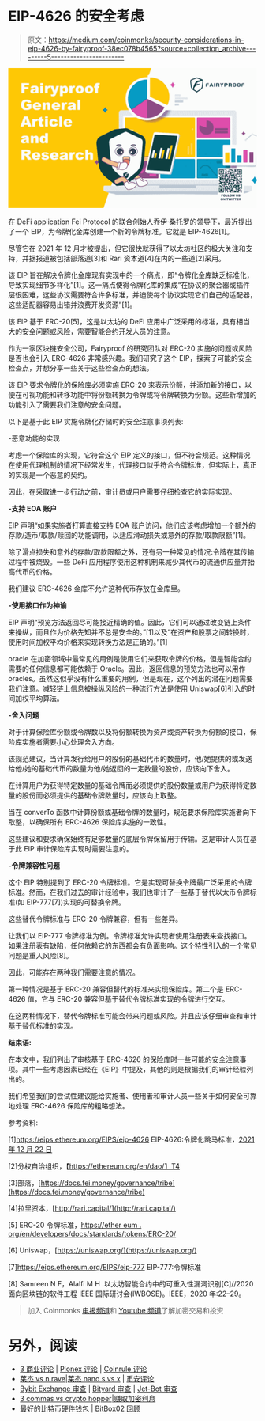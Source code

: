 # EIP-4626 的安全考虑

> 原文：<https://medium.com/coinmonks/security-considerations-in-eip-4626-by-fairyproof-38ec078b4565?source=collection_archive---------5----------------------->

![](img/fd8c4924a90c9f9769e8b1f8f0e8ab5c.png)

在 DeFi application Fei Protocol 的联合创始人乔伊·桑托罗的领导下，最近提出了一个 EIP，为令牌化金库创建一个新的令牌标准。它就是 EIP-4626[1]。

尽管它在 2021 年 12 月才被提出，但它很快就获得了以太坊社区的极大关注和支持，并据报道被包括部落道[3]和 Rari 资本道[4]在内的一些道[2]采用。

该 EIP 旨在解决令牌化金库现有实现中的一个痛点，即“令牌化金库缺乏标准化，导致实现细节多样化”[1]。这一痛点使得令牌化库的集成“在协议的聚合器或插件层很困难，这些协议需要符合许多标准，并迫使每个协议实现它们自己的适配器，这些适配器容易出错并浪费开发资源”[1]。

该 EIP 基于 ERC-20[5]，这是以太坊的 DeFi 应用中广泛采用的标准，具有相当大的安全问题或风险，需要智能合约开发人员的注意。

作为一家区块链安全公司，Fairyproof 的研究团队对 ERC-20 实施的问题或风险是否也会引入 ERC-4626 非常感兴趣。我们研究了这个 EIP，探索了可能的安全检查点，并想分享一些关于这些检查点的想法。

该 EIP 要求令牌化的保险库必须实施 ERC-20 来表示份额，并添加新的接口，以便在可视功能和转移功能中将份额转换为令牌或将令牌转换为份额。这些新增加的功能引入了需要我们注意的安全问题。

以下是基于此 EIP 实施令牌化存储时的安全注意事项列表:

-恶意功能的实现

考虑一个保险库的实现，它符合这个 EIP 定义的接口，但不符合规范。这种情况在使用代理机制的情况下经常发生，代理接口似乎符合令牌标准，但实际上，真正的实现是一个恶意的契约。

因此，在采取进一步行动之前，审计员或用户需要仔细检查它的实际实现。

**-支持 EOA 账户**

EIP 声明“如果实施者打算直接支持 EOA 账户访问，他们应该考虑增加一个额外的存款/造币/取款/赎回的功能调用，以适应滑动损失或意外的存款/取款限额”[1]。

除了滑点损失和意外的存款/取款限额之外，还有另一种常见的情况:令牌在其传输过程中被烧毁。一些 DeFi 应用程序使用这种机制来减少其代币的流通供应量并抬高代币的价格。

我们建议 ERC-4626 金库不允许这种代币存放在金库里。

**-使用接口作为神谕**

EIP 声明“预览方法返回尽可能接近精确的值。因此，它们可以通过改变链上条件来操纵，而且作为价格先知并不总是安全的。”[1]以及“在资产和股票之间转换时，使用时间加权平均价格来实现转换方法是正确的。”[1]

oracle 在加密领域中最常见的用例是使用它们来获取令牌的价格，但是智能合约需要的任何信息都可能依赖于 Oracle。因此，返回信息的预览方法也可以用作 oracles。虽然这似乎没有什么重要的用例，但是现在，这个列出的潜在问题需要我们注意。减轻链上信息被操纵风险的一种流行方法是使用 Uniswap[6]引入的时间加权平均算法。

**-舍入问题**

对于计算保险库份额或令牌数以及将份额转换为资产或资产转换为份额的接口，保险库实施者需要小心处理舍入方向。

该规范建议，当计算发行给用户的股份的基础代币的数量时，他/她提供的或发送给他/她的基础代币的数量为他/她返回的一定数量的股份，应该向下舍入。

在计算用户为获得特定数量的基础令牌而必须提供的股份数量或用户为获得特定数量的股份而必须提供的基础令牌数量时，应该向上取整。

当在 converTo 函数中计算份额或基础令牌的数量时，规范要求保险库实施者向下取整，以确保所有 ERC-4626 保险库实施的一致性。

这些建议和要求确保始终有足够数量的底层令牌保留用于传输。这是审计人员在基于此 EIP 审计保险库实现时需要注意的。

**-令牌兼容性问题**

这个 EIP 特别提到了 ERC-20 令牌标准。它是实现可替换令牌最广泛采用的令牌标准。然而，在我们过去的审计经验中，我们也审计了一些基于替代以太币令牌标准(如 EIP-777[7])实现的可替换令牌。

这些替代令牌标准与 ERC-20 令牌兼容，但有一些差异。

让我们以 EIP-777 令牌标准为例。令牌标准允许实现者使用注册表来查找接口。如果注册表有缺陷，任何依赖它的东西都会有负面影响。这个特性引入的一个常见问题是重入风险[8]。

因此，可能存在两种我们需要注意的情况。

第一种情况是基于 ERC-20 兼容但替代的标准来实现保险库。第二个是 ERC-4626 值，它与 ERC-20 兼容但基于替代令牌标准实现的令牌进行交互。

在这两种情况下，替代令牌标准可能会带来问题或风险。并且应该仔细审查和审计基于替代标准的实现。

**结束语:**

在本文中，我们列出了审核基于 ERC-4626 的保险库时一些可能的安全注意事项。其中一些考虑因素已经在《EIP》中提及，其他的则是根据我们的审计经验列出的。

我们希望我们的尝试性建议能给实施者、使用者和审计人员一些关于如何安全可靠地处理 ERC-4626 保险库的粗略想法。

参考资料:

[1]https://eips.ethereum.org/EIPS/eip-4626 EIP-4626:令牌化跳马标准，[2021 年 12 月 22 日](https://eips.ethereum.org/EIPS/eip-4626)

[2]分权自治组织，【https://ethereum.org/en/dao/】T4

[3]部落，[https://docs.fei.money/governance/tribe](https://docs.fei.money/governance/tribe)

[4]拉里资本，[http://rari.capital/](http://rari.capital/)

[5] ERC-20 令牌标准，[https://ether eum . org/en/developers/docs/standards/tokens/ERC-20/](https://ethereum.org/en/developers/docs/standards/tokens/erc-20/)

[6] Uniswap，[https://uniswap.org/](https://uniswap.org/)

[7]https://eips.ethereum.org/EIPS/eip-777 EIP-777:令牌标准

[8] Samreen N F，Alalfi M H .以太坊智能合约中的可重入性漏洞识别[C]//2020 面向区块链的软件工程 IEEE 国际研讨会(IWBOSE)。IEEE，2020 年:22–29。

> 加入 Coinmonks [电报频道](https://t.me/coincodecap)和 [Youtube 频道](https://www.youtube.com/c/coinmonks/videos)了解加密交易和投资

# 另外，阅读

*   [3 商业评论](/coinmonks/3commas-review-an-excellent-crypto-trading-bot-2020-1313a58bec92) | [Pionex 评论](https://coincodecap.com/pionex-review-exchange-with-crypto-trading-bot) | [Coinrule 评论](/coinmonks/coinrule-review-2021-a-beginner-friendly-crypto-trading-bot-daf0504848ba)
*   [莱杰 vs n rave](/coinmonks/ledger-vs-ngrave-zero-7e40f0c1d694)|[莱杰 nano s vs x](/coinmonks/ledger-nano-s-vs-x-battery-hardware-price-storage-59a6663fe3b0) | [币安评论](/coinmonks/binance-review-ee10d3bf3b6e)
*   [Bybit Exchange 审查](/coinmonks/bybit-exchange-review-dbd570019b71) | [Bityard 审查](https://coincodecap.com/bityard-reivew) | [Jet-Bot 审查](https://coincodecap.com/jet-bot-review)
*   [3 commas vs crypto hopper](/coinmonks/3commas-vs-pionex-vs-cryptohopper-best-crypto-bot-6a98d2baa203)|[赚取加密利息](/coinmonks/earn-crypto-interest-b10b810fdda3)
*   最好的比特币[硬件钱包](/coinmonks/hardware-wallets-dfa1211730c6) | [BitBox02 回顾](/coinmonks/bitbox02-review-your-swiss-bitcoin-hardware-wallet-c36c88fff29)